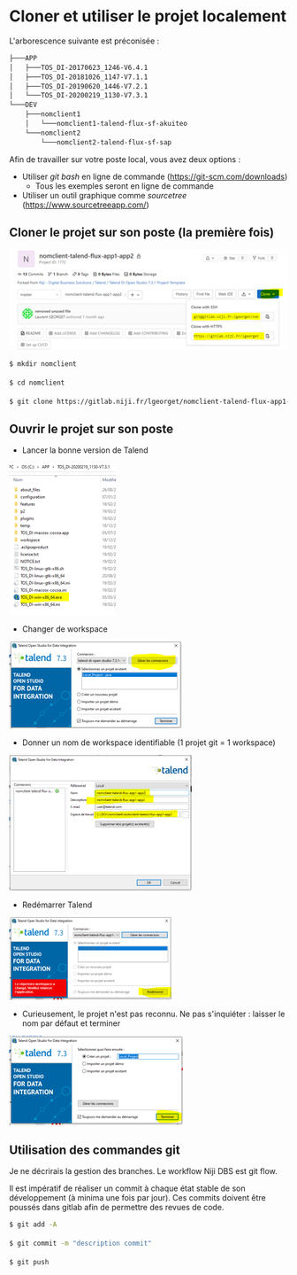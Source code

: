 # Cloner et utiliser le projet localement

L'arborescence suivante est préconisée :

```txt
├───APP
│   ├───TOS_DI-20170623_1246-V6.4.1
│   ├───TOS_DI-20181026_1147-V7.1.1
│   ├───TOS_DI-20190620_1446-V7.2.1
│   └───TOS_DI-20200219_1130-V7.3.1
└───DEV
    ├───nomclient1
    │   └───nomclient1-talend-flux-sf-akuiteo
    └───nomclient2
        └───nomclient2-talend-flux-sf-sap
```

Afin de travailler sur votre poste local, vous avez deux options :
- Utiliser _git bash_ en ligne de commande (https://git-scm.com/downloads)
  - Tous les exemples seront en ligne de commande
- Utiliser un outil graphique comme _sourcetree_ (https://www.sourcetreeapp.com/)

## Cloner le projet sur son poste (la première fois)

![](./assets/images/creer-un-nouveau-projet-clone1.png "Cloner")

```bash
$ mkdir nomclient

$ cd nomclient

$ git clone https://gitlab.niji.fr/lgeorget/nomclient-talend-flux-app1-app2.git
```

## Ouvrir le projet sur son poste

- Lancer la bonne version de Talend

![](./assets/images/creer-un-nouveau-projet-clone2.png "Lancer Talend")

- Changer de workspace

![](./assets/images/creer-un-nouveau-projet-clone3.png "Changer de workspace")

- Donner un nom de workspace identifiable (1 projet git = 1 workspace)

![](./assets/images/creer-un-nouveau-projet-clone4.png "Donner un nom")

- Redémarrer Talend

![](./assets/images/creer-un-nouveau-projet-clone5.png "Rédémarrer Talend")

- Curieusement, le projet n'est pas reconnu. Ne pas s'inquiéter : laisser le nom par défaut et terminer

![](./assets/images/creer-un-nouveau-projet-clone6.png "Rédémarrer Talend")

## Utilisation des commandes git

Je ne décrirais la gestion des branches. Le workflow Niji DBS est git flow.

Il est impératif de réaliser un commit à chaque état stable de son développement (à minima une fois par jour). Ces commits doivent être poussés dans gitlab afin de permettre des revues de code.

```bash
$ git add -A

$ git commit -m "description commit"

$ git push
```